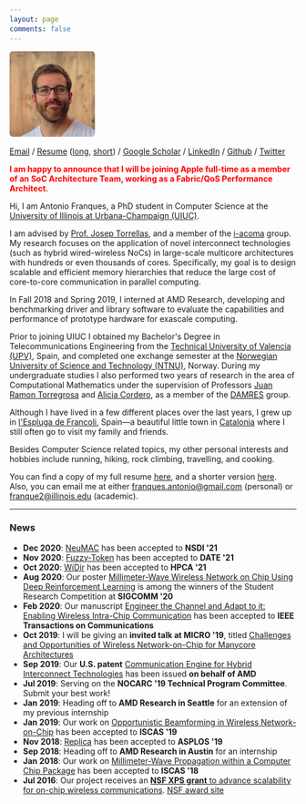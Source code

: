 ```yaml
---
layout: page
comments: false
---
```


<div class="index_header_space"></div>
<img class="profile_picture" src="/img/profile_picture.png" alt="Profile picture">

[Email](mailto:franques.antonio@gmail.com)  /  [Resume](full_resume) ([long](docs/resume_long_antonio_franques.pdf), [short](docs/resume_short_antonio_franques.pdf))  / [Google Scholar](https://scholar.google.com/citations?user=0SIrK0MAAAAJ&hl=en)  /  [LinkedIn](https://www.linkedin.com/in/afranques/)  /  [Github](https://github.com/afranques)  /  [Twitter](https://twitter.com/a_franques)

<strong style="color: red;">
I am happy to announce that I will be joining Apple full-time as a member of an SoC Architecture Team, working as a Fabric/QoS Performance Architect.
</strong>

Hi, I am Antonio Franques, a PhD student in Computer Science at the [University of Illinois at Urbana-Champaign (UIUC)](http://illinois.edu).

I am advised by [Prof. Josep Torrellas](http://iacoma.cs.uiuc.edu/josep/torrellas.html), and a member of the [i-acoma](http://iacoma.cs.uiuc.edu/) group. My research focuses on the application of novel interconnect technologies (such as hybrid wired-wireless NoCs) in large-scale multicore architectures with hundreds or even thousands of cores. Specifically, my goal is to design scalable and efficient memory hierarchies that reduce the large cost of core-to-core communication in parallel computing. <br clear="left" />

In Fall 2018 and Spring 2019, I interned at AMD Research, developing and benchmarking driver and library software to evaluate the capabilities and performance of prototype hardware for exascale computing.

Prior to joining UIUC I obtained my Bachelor's Degree in Telecommunications Engineering from the [Technical University of Valencia (UPV)](http://www.upv.es/index-en.html), Spain, and completed one exchange semester at the [Norwegian University of Science and Technology (NTNU)](https://www.ntnu.edu/), Norway. During my undergraduate studies I also performed two years of research in the area of Computational Mathematics under the supervision of Professors [Juan Ramon Torregrosa](https://damres.webs.upv.es/?page_id=946) and [Alicia Cordero](https://damres.webs.upv.es/?page_id=944), as a member of the [DAMRES](https://damres.webs.upv.es/?lang=en) group. 

Although I have lived in a few different places over the last years, I grew up in [l'Espluga de Francoli](https://en.wikipedia.org/wiki/L%27Espluga_de_Francol%C3%AD), Spain&mdash;a beautiful little town in [Catalonia](https://en.wikipedia.org/wiki/Catalonia) where I still often go to visit my family and friends.

Besides Computer Science related topics, my other personal interests and hobbies include running, hiking, rock climbing, travelling, and cooking.

You can find a copy of my full resume [here](docs/resume_long_antonio_franques.pdf), and a shorter version [here](docs/resume_short_antonio_franques.pdf). Also, you can email me at either [franques.antonio@gmail.com](mailto:franques.antonio@gmail.com) (personal) or [franque2@illinois.edu](mailto:franque2@illinois.edu) (academic).

---
### News
<!-- - **Sep 2021**: I have **joined Apple full-time** as a member of an SoC Architecture Team, working as a Fabric/QoS Performance Architect -->
<!-- - **Aug 2021**: I have successfully **defended my Ph.D. thesis**, titled *"On-Chip Wireless Manycore Architectures"* -->
- **Dec 2020**: [NeuMAC](/docs/Neumac_NSDI_2021.pdf) has been accepted to **NSDI '21**
- **Nov 2020**: [Fuzzy-Token](/docs/Fuzzy_Token_DATE_2021.pdf) has been accepted to **DATE '21**
- **Oct 2020**: [WiDir](/docs/WiDir_HPCA_2021.pdf) has been accepted to **HPCA '21**
- **Aug 2020**: Our poster [Millimeter-Wave Wireless Network on Chip Using Deep Reinforcement Learning](http://sjog2.web.engr.illinois.edu/images/papers/poster_sigcomm20_paper.pdf) is among the winners of the Student Research Competition at **SIGCOMM '20**
- **Feb 2020**: Our manuscript [Engineer the Channel and Adapt to it: Enabling Wireless Intra-Chip Communication](/docs/timoneda_engineer_the_channel.pdf) has been accepted to **IEEE Transactions on Communications**
- **Oct 2019**: I will be giving an **invited talk at MICRO '19**, titled [Challenges and Opportunities of Wireless Network-on-Chip for Manycore Architectures](/docs/nocarc2019_antonio_franques.pdf)
- **Sep 2019**: Our **U.S. patent** [Communication Engine for Hybrid Interconnect Technologies](https://patents.google.com/patent/US20210097014A1) has been issued **on behalf of AMD**
- **Jul 2019**: Serving on the **NOCARC '19 Technical Program Committee**. Submit your best work!
- **Jan 2019**: Heading off to **AMD Research in Seattle** for an extension of my previous internship
- **Jan 2019**: Our work on [Opportunistic Beamforming in Wireless Network-on-Chip](/docs/ISCAS_2019_Opportunistic_Beamforming.pdf) has been accepted to **ISCAS '19**
- **Nov 2018**: [Replica](/docs/ASPLOS_2019_Replica.pdf) has been accepted to **ASPLOS '19**
- **Sep 2018**: Heading off to **AMD Research in Austin** for an internship
- **Jan 2018**: Our work on [Millimeter-Wave Propagation within a Computer Chip Package](/docs/ISCAS_2018_CompPackage.pdf) has been accepted to **ISCAS '18**
- **Jul 2016**: Our project receives an [**NSF XPS grant** to advance scalability for on-chip wireless communications](https://grainger.illinois.edu/news/17894). [NSF award site](https://www.nsf.gov/awardsearch/showAward?AWD_ID=1629431&ActiveAwards=true&ExpiredAwards=true)
